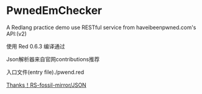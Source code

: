 # PwnedEmChecker

A Redlang practice demo use RESTful service from haveibeenpwned.com's API:(v2) 

使用 Red 0.6.3 编译通过

Json解析器来自官网contributions推荐

入口文件(entry file)./pwend.red

 [Thanks！RS-fossil-mirror/JSON](https://github.com/kealist/RS-fossil-mirror/tree/master/JSON)